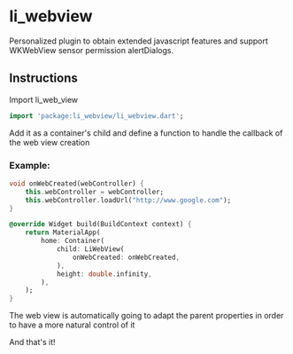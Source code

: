 # li_webview

Personalized plugin to obtain extended javascript features and support WKWebView sensor permission alertDialogs.

## Instructions

Import li_web_view

```dart
import 'package:li_webview/li_webview.dart';
```

Add it as a container's child and define a function to handle the callback of the web view creation

### Example:

```dart
void onWebCreated(webController) {
    this.webController = webController;
    this.webController.loadUrl("http://www.google.com");
}

@override Widget build(BuildContext context) {
    return MaterialApp(
        home: Container(
            child: LiWebView(
                onWebCreated: onWebCreated,
            ),
            height: double.infinity,
        ),
    );
}
```
The web view is automatically going to adapt the parent properties in order to have a more natural control of it

And that's it!